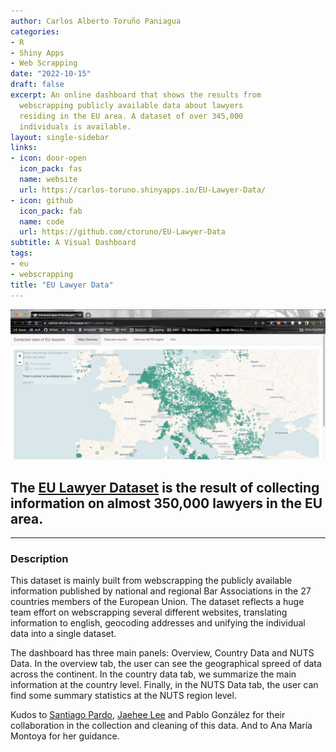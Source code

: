 ```yaml
---
author: Carlos Alberto Toruño Paniagua
categories:
- R
- Shiny Apps
- Web Scrapping
date: "2022-10-15"
draft: false
excerpt: An online dashboard that shows the results from 
  webscrapping publicly available data about lawyers 
  residing in the EU area. A dataset of over 345,000 
  individuals is available.
layout: single-sidebar
links:
- icon: door-open
  icon_pack: fas
  name: website
  url: https://carlos-toruno.shinyapps.io/EU-Lawyer-Data/
- icon: github
  icon_pack: fab
  name: code
  url: https://github.com/ctoruno/EU-Lawyer-Data
subtitle: A Visual Dashboard
tags:
- eu
- webscrapping
title: "EU Lawyer Data"
---
```


![Formspree Logo](overview.png)

## The [EU Lawyer Dataset](https://carlos-toruno.shinyapps.io/EU-Lawyer-Data/) is the result of collecting information on almost 350,000 lawyers in the EU area.

---

### Description
This dataset is mainly built from webscrapping the publicly available information published by national and regional Bar Associations in the 27 countries members of the European Union. The dataset reflects a huge team effort on webscrapping several different websites, translating information to english, geocoding addresses and unifying the individual data into a single dataset.

The dashboard has three main panels: Overview, Country Data and NUTS Data. In the overview tab, the user can see the geographical spreed of data across the continent. In the country data tab, we summarize the main information at the country level. Finally, in the NUTS Data tab, the user can find some summary statistics at the NUTS region level.

Kudos to [Santiago Pardo](https://github.com/aspardog), [Jaehee Lee](https://github.com/jaehee99) and Pablo González for their collaboration in the collection and cleaning of this data. And to Ana María Montoya for her guidance.



